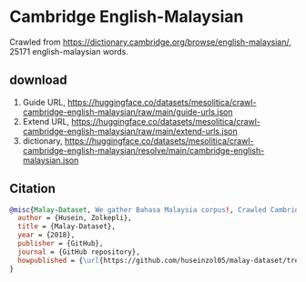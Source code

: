 # Cambridge English-Malaysian

Crawled from https://dictionary.cambridge.org/browse/english-malaysian/, 25171 english-malaysian words.

## download

1. Guide URL, https://huggingface.co/datasets/mesolitica/crawl-cambridge-english-malaysian/raw/main/guide-urls.json
2. Extend URL, https://huggingface.co/datasets/mesolitica/crawl-cambridge-english-malaysian/raw/main/extend-urls.json
3. dictionary, https://huggingface.co/datasets/mesolitica/crawl-cambridge-english-malaysian/resolve/main/cambridge-english-malaysian.json

## Citation

```bibtex
@misc{Malay-Dataset, We gather Bahasa Malaysia corpus!, Crawled Cambridge English-Malaysian,
  author = {Husein, Zolkepli},
  title = {Malay-Dataset},
  year = {2018},
  publisher = {GitHub},
  journal = {GitHub repository},
  howpublished = {\url{https://github.com/huseinzol05/malay-dataset/tree/master/dictionary/cambrige}}
}
```